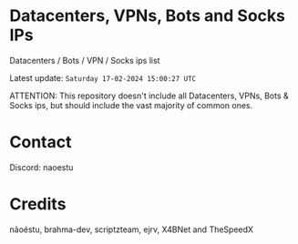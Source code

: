 # Datacenters, VPNs, Bots and Socks IPs
 
Datacenters / Bots / VPN / Socks ips list

Latest update: `Saturday 17-02-2024 15:00:27 UTC` 

ATTENTION: This repository doesn't include all Datacenters, VPNs, Bots & Socks ips, 
but should include the vast majority of common ones.

# Contact
Discord: naoestu

# Credits
nãoéstu, brahma-dev, scriptzteam, ejrv, X4BNet and TheSpeedX
